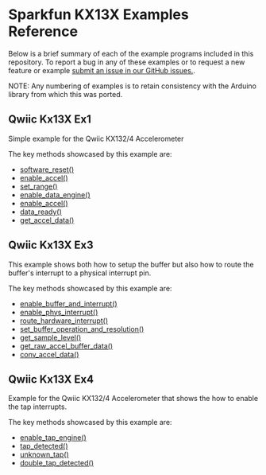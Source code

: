 # Sparkfun KX13X Examples Reference
Below is a brief summary of each of the example programs included in this repository. To report a bug in any of these examples or to request a new feature or example [submit an issue in our GitHub issues.](https://github.com/sparkfun/qwiic_kx13x_py/issues). 

NOTE: Any numbering of examples is to retain consistency with the Arduino library from which this was ported. 

## Qwiic Kx13X Ex1
Simple example for the Qwiic KX132/4 Accelerometer

The key methods showcased by this example are: 
- [software_reset()](https://docs.sparkfun.com/qwiic_kx13x_py/classqwiic__kx13x_1_1_qwiic_k_x13_x_core.html#a16a4cedff07e87cf12db5af9c44dbffc)
- [enable_accel()](https://docs.sparkfun.com/qwiic_kx13x_py/classqwiic__kx13x_1_1_qwiic_k_x13_x_core.html#ac9d0fa05a1be1f21e6783c3f65eb71f4)
- [set_range()](https://docs.sparkfun.com/qwiic_kx13x_py/classqwiic__kx13x_1_1_qwiic_k_x13_x_core.html#a868630ae1b7001d11c55f20b535503b8)
- [enable_data_engine()](https://docs.sparkfun.com/qwiic_kx13x_py/classqwiic__kx13x_1_1_qwiic_k_x13_x_core.html#a71f267dfeb12ac3a9b617b6cf0561265)
- [enable_accel()](https://docs.sparkfun.com/qwiic_kx13x_py/classqwiic__kx13x_1_1_qwiic_k_x13_x_core.html#ac9d0fa05a1be1f21e6783c3f65eb71f4)
- [data_ready()](https://docs.sparkfun.com/qwiic_kx13x_py/classqwiic__kx13x_1_1_qwiic_k_x13_x_core.html#a5deb5967c8598941d1c59bde224bbe41)
- [get_accel_data()](https://docs.sparkfun.com/qwiic_kx13x_py/classqwiic__kx13x_1_1_qwiic_k_x134.html#a0b9a7adf9b0b08a49d94df176105b19a)

## Qwiic Kx13X Ex3
This example shows both how to setup the buffer but also how to route the buffer's
  interrupt to a physical interrupt pin.

The key methods showcased by this example are: 
- [enable_buffer_and_interrupt()](https://docs.sparkfun.com/qwiic_kx13x_py/classqwiic__kx13x_1_1_qwiic_k_x13_x_core.html#a1b3d8b6d2bb75e9001e0293cefa10bc2)
- [enable_phys_interrupt()](https://docs.sparkfun.com/qwiic_kx13x_py/classqwiic__kx13x_1_1_qwiic_k_x13_x_core.html#af82d8d707e161c27ef43b02f912a49bc)
- [route_hardware_interrupt()](https://docs.sparkfun.com/qwiic_kx13x_py/classqwiic__kx13x_1_1_qwiic_k_x13_x_core.html#ad721eece0ba48479e4d3e13a9ca92f8e)
- [set_buffer_operation_and_resolution()](https://docs.sparkfun.com/qwiic_kx13x_py/classqwiic__kx13x_1_1_qwiic_k_x13_x_core.html#a494d65f169313f87f99a613cfc0e423b)
- [get_sample_level()](https://docs.sparkfun.com/qwiic_kx13x_py/classqwiic__kx13x_1_1_qwiic_k_x13_x_core.html#a6072fc487cb73a8ca77a592e8b9097dc)
- [get_raw_accel_buffer_data()](https://docs.sparkfun.com/qwiic_kx13x_py/classqwiic__kx13x_1_1_qwiic_k_x13_x_core.html#ab422a9616193c24c72dd6141e1d43d49)
- [conv_accel_data()](https://docs.sparkfun.com/qwiic_kx13x_py/classqwiic__kx13x_1_1_qwiic_k_x134.html#a33896e31955a98e207a8aad03858935f)

## Qwiic Kx13X Ex4
Example for the Qwiic KX132/4 Accelerometer that shows the how to enable the tap interrupts.

The key methods showcased by this example are: 
- [enable_tap_engine()](https://docs.sparkfun.com/qwiic_kx13x_py/classqwiic__kx13x_1_1_qwiic_k_x13_x_core.html#a29c559f07627b5416bfb16af1cacd0e8)
- [tap_detected()](https://docs.sparkfun.com/qwiic_kx13x_py/classqwiic__kx13x_1_1_qwiic_k_x13_x_core.html#a465b78834be9af826f549ef5f679dfc6)
- [unknown_tap()](https://docs.sparkfun.com/qwiic_kx13x_py/classqwiic__kx13x_1_1_qwiic_k_x13_x_core.html#afd18ce39a238afd075654ab8a98a2a1b)
- [double_tap_detected()](https://docs.sparkfun.com/qwiic_kx13x_py/classqwiic__kx13x_1_1_qwiic_k_x13_x_core.html#a3861df73b526c9cc39ee841e2d23c0ec)
